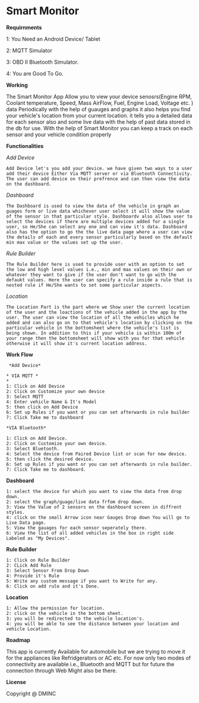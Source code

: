 # Smart Monitor

  **Requirnments**

   1: You Need an Android Device/ Tablet

   2: MQTT Simulator

   3: OBD II Bluetooth Simulator.
   
   4: You are Good To Go. 

  **Working**
  
  The Smart Monitor App Allow you to view your device senosrs(Engine RPM, Coolant temperature, Speed, Mass AirFlow, Fuel, Engine Load, Voltage etc. ) data Periodically with the help of guauges and graphs it also helps you find your vehicle's location from your current location. it tells you a detailed data for each sensor also and some live data with the help of past data stored in the db for use. With the help of Smart Monitor you can keep a track on each sensor and your vehicle condition properly

 **Functionalities**

  *Add Device*

    Add Device let's you add your device. we have given two ways to a user add their device Either Via MQTT server or via Bluetooth Connectivity. The user can add device on their prefrence and can then view the data on the dashboard.

  *Dashboard*

    The Dashboard is used to view the data of the vehicle in graph an guages form or live data whichever user select it will show the value of the sensor in that particular style. Dashboardv also allows user to select the devices if there are multiple devices added for a single user, so He/She can select any one and can view it's data. Dashboard also has the option to go the the live data page where a user can view the details of each and every sensor particularly based on the default min max value or the values set up the user.

  *Rule Builder*

    The Rule Builder here is used to provide user with an option to set the low and high level values i.e., min and max values on their own or whatever they want to give if the user don't want to go with the defaukt values. Here the user can specify a rule inside a rule that is nested rule if He/She wants to set some particular aspects. 

  *Location*

    The Location Part is the part where we Show user the current location of the user and the loactions of the vehicle added in the app by the user. The user can view the location of all the vehicles which he added and can also go on to that vehicle's location by clicking on the particular vehicle in the bottomsheet where the vehicle's list is being shown. In addition to this if your vehicle is within 100m of your range then the bottomsheet will show with you for that vehicle otherwise it will show it's current location address.

  **Work Flow**

     *Add Device*

    * VIA MQTT *
    * 
    1: Click on Add Device
	2: Click on Customize your own device 
	3: Select MQTT
	4: Enter vehicle Name & It's Model
	5: then click on Add Device
	6: Set up Rules if you want or you can set afterwards in rule builder
	7: Click Take me to dashboard 
	
    *VIA Bluetooth*

    1: Click on Add Device.
	2: Click on Customize your own device.
	3: Select Bluetooth.
	4: Select the device from Paired Device list or scan for new device.
	5: then click the desired device.
	6: Set up Rules if you want or you can set afterwards in rule builder.
	7: Click Take me to dashboard.

  **Dashboard**

    1: select the device for which you want to view the data from drop down.
	2: select the graph/guage/live data frfom drop down.
	3: View the Value of 2 sensors on the dashboard screen in diffrent styles.
	4: click on the small Arrow icon near Gauges Drop down You will go to Live Data page.
	5: View the gauages for each sensor seperately there.
	6: View the list of all added vehicles in the box in right side Labeled as "My Devices". 

  **Rule Builder**

    1: Click on Rule Builder
	2: CLick Add Rule
	3: Select Sensor From Drop Down
	4: Provide it's Rule
	5: Write any custom message if you want to Write for any.
	6: Click on add rule and it's Done.

  **Location**

    1: Allow the permission for location.
	2: click on the vehicle in the bottom sheet.
	3: you will be redirected to the vehicle location's.
	4: you will be able to see the distance between your location and vehicle Location.

**Roadmap**

  This app is currently Available for automobile but we are trying to move it for the appliances like Refridgerators or AC etc. For now only two modes of connectivity are available i.e., Bluetooth and MQTT but for future the connection through Web Might also be there.

**License**

  Copyright @ DMINC  


